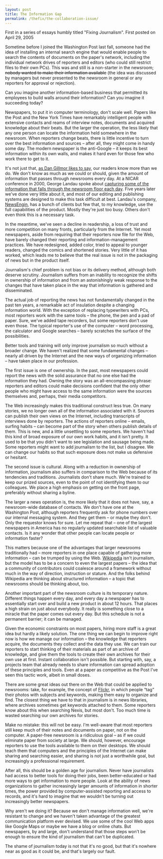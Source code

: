 ```yaml
---
layout: post
title: The Information Gap
permalink: /thefix/the-collaboration-issue/
---
```


First in a series of essays humbly titled "Fixing Journalism". First posted on April 29, 2005

Sometime before I joined the Washington Post last fall, someone had the idea of installing an internal search engine that would enable people to search the contents of documents on the paper's network, including the individual network drives of reporters and editors (who could still restrict files to their own PCs). This was and still is a non-starter in the newsroom; ~~nobody wanted to make their information available~~ (the idea was discussed by managers but never presented to the newsroom in general or any reporters for approval or rejection).

Can you imagine another information-based business that permitted its employees to build walls around their information? Can you imagine it succeeding today?

Newspapers, to put it in computer terminology, don't scale well. Papers like the Post and the New York Times have remarkably intelligent people with extensive contacts and reams of interview notes, documents and acquired knowledge about their beats. But the larger the operation, the less likely that any one person can locate the information held somewhere in the newsroom. When reporters change beats, there is little incentive to turn over the best information and sources – after all, they might come in handy some day. The modern newspaper is the anti-Google – it keeps its best information within its own walls, and makes it hard even for those few who work there to get to it.

It's not just that, [as Dan Gillmor likes to say](http://www.jdlasica.com/articles/OJR-berkeley-panel.html), our readers know more than we do. We don't know as much as we could or should, given the amount of information that passes through newsrooms every day. At a NICAR conference in 2000, George Landau spoke about [capturing some of the information that falls through the newsroom floor each day](http://www.thescoop.org/archives/2000/09/14/newsrooms-of-the-future/). Five years later we've done very little about it, and most of our editing and publishing systems are designed to make this task difficult at best. Landau's company, [NewsEngin](http://newsengin.com/), has a bunch of clients but few that, to my knowledge, use the full capabilities of the product. Mostly they're just too busy. Others don't even think this is a necessary task.

In the meantime, we've seen a decline in readership, a loss of trust and more competition on many fronts, particularly from the Internet. Yet most newspapers, aside from requiring that their reporters now file for the Web, have barely changed their reporting and information-management practices. We have redesigned, added color, tried to appeal to younger readers, changed the comics and shortened stories. Very little of it has worked, which leads me to believe that the real issue is not in the packaging of news but in the product itself.

Journalism's chief problem is not bias or its delivery method, although both deserve scrutiny. Journalism suffers from an inability to recognize the shifts in ownership of information and from an astonishingly weak response to the changes that have taken place in the way that information is gathered and disseminated.

The actual job of reporting the news has not fundamentally changed in the past ten years, a remarkable act of insulation despite a changing information world. With the exception of replacing typewriters with PCs, most reporters work with the same tools – the phone, the pen and a pad of paper. Sure, we've added tape recorders, but some reporters don't use even those. The typical reporter's use of the computer – word processing, the calculator and Google searches – barely scratches the surface of the possibilities.

Better tools and training will only improve journalism so much without a broader change. We haven't realized that some fundamental changes – nearly all driven by the Internet and the new ways of organizing information – have taken place in our profession.

The first issue is one of ownership. In the past, most newspapers could report the news with the solid assurance that no one else had the information they had. Owning the story was an all-encompassing phrase: reporters and editors could make decisions confident that the only other people who might have access to the same information were the sources themselves and, perhaps, their media competitors.

The Web increasingly makes this traditional construct less true. On many stories, we no longer own all of the information associated with it. Sources can publish their own views on the Internet, including transcripts of interviews done by reporters. The actions of reporters online – emails, surfing habits – can become part of the story when others publish details of them. This is new, and a little unsettling to some reporters. We haven't had this kind of broad exposure of our own work habits, and it isn't pretty. It used to be that you didn't want to see legislation and sausage being made. Some reporters might want to add journalism to the list, but I disagree. We can change our habits so that such exposure does not make us defensive or hesitant.

The second issue is cultural. Along with a reduction in ownership of information, journalism also suffers in comparison to the Web because of its tendencies and traditions. Journalists don't share much. We're trained to keep our prized sources, even to the point of not identifying them to our colleagues. We place a high emphasis on getting on the front page, preferably without sharing a byline.

The larger a news operation is, the more likely that it does not have, say, a newsroom-wide database of contacts. We don't have one at the Washington Post, although reporters frequently ask for phone numbers over our internal messaging system. And they get them – or maybe they don't. Only the requestor knows for sure. Let me repeat that – one of the largest newspapers in America has no regularly updated searchable list of valuable contacts. Is it any wonder that other people can locate people or information faster?

This matters because one of the advantages that larger newsrooms traditionally had – more reporters in one place capable of gathering more information – can be trumped by using the Web. [Wikipedia](http://en.wikipedia.org/wiki/Main_Page) isn't journalism, but the model has to be a concern to even the largest papers – the idea that a community of contributors could coalesce around a framework without much in the way of direction, instruction or stature. And the folks behind Wikipedia are thinking about structured information – a topic that newsrooms should be thinking about, too.

Another important part of the newsroom culture is its temporary nature. Different things happen every day, and every day a newspaper has to essentially start over and build a new product in about 12 hours. That places a high strain on just about everybody. It really is something close to a miracle that the paper comes out every day. But this schedule is not a permanent barrier; it can be managed.

Given the economic constraints on most papers, hiring more staff is a great idea but hardly a likely solution. The one thing we can begin to improve right now is how we manage our information – the knowledge that reporters acquire, the documents they collect and the data they use. We can train our reporters to start thinking of their materials as part of an archive of knowledge, and give them the tools to create their own archives for their own use at first. Instant collaboration isn't possible. But starting with, say, a projects team that already needs to share information can spread adoption of these principles and tools. Even at a paper as competitive as the Post I've seen this tactic work, albeit in small doses.

There are some great ideas out there on the Web that could be applied to newsrooms: take, for example, the concept of [Flickr](http://www.flickr.com/), in which people “tag” their photos with subjects and keywords, making them easy to organize and find. The closest thing we have to that in journalism is in news libraries, where archives sometimes get keywords attached to them. Some reporters know about this when searching Nexis, but most don't. Too much time is wasted searching our own archives for stories.

Make no mistake: this will not be easy. I'm well-aware that most reporters still keep much of their notes and documents on paper, not on the computer. A paper-free newsroom is a ridiculous goal – as if we could eliminate paper from society at large. We should, however, encourage reporters to use the tools available to them on their desktops. We should teach them that computers and the principles of the Internet can make sharing and searching easier, and sharing is not just a worthwhile goal, but increasingly a professional requirement.

After all, this should be a golden age for journalism. Never have journalists had access to better tools for doing their jobs, been better-educated or had more ways to get information to more people. Look at the ability of news organizations to gather increasingly larger amounts of information in shorter times, the power provided by computer-assisted reporting and access to records, and it's hard to imagine that we wouldn't be turning out increasingly better newspapers.

Why aren't we doing it? Because we don't manage information well, we're resistant to change and we haven't taken advantage of the greatest communication platform ever devised. We use some of the cool Web apps like Google Maps or maybe we have a blog or online chats. But newspapers, by and large, don't understand that those steps won't be enough to ensure the kind of journalism that can't be duplicated.

The shame of journalism today is not that it's no good, but that it's nowhere near as good as it could be, and that's largely our fault.